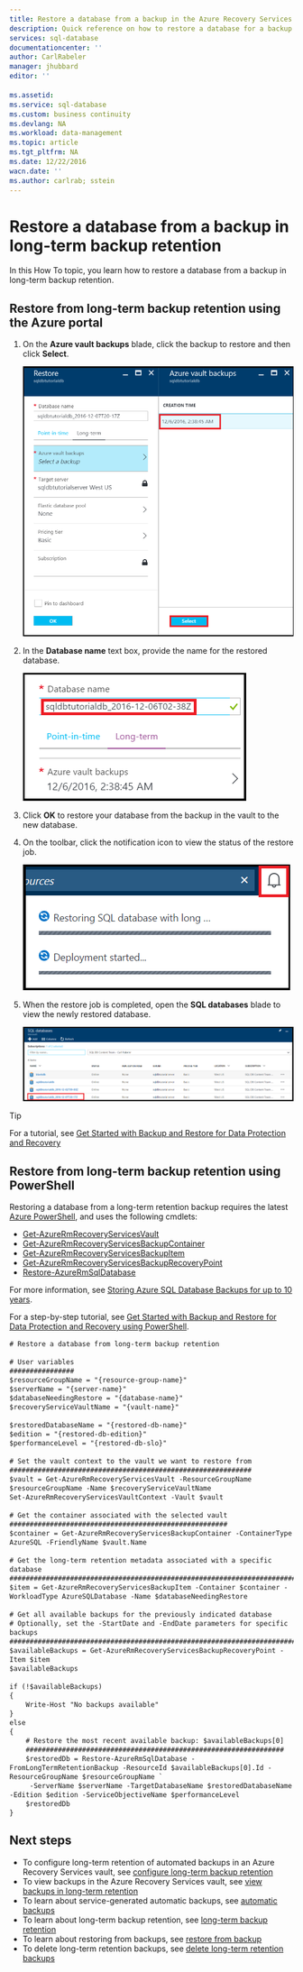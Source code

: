 ```yaml
---
title: Restore a database from a backup in the Azure Recovery Services vault | Azure
description: Quick reference on how to restore a database for a backup in the Azure Recovery Services vault and the space used by those backups
services: sql-database
documentationcenter: ''
author: CarlRabeler
manager: jhubbard
editor: ''

ms.assetid:
ms.service: sql-database
ms.custom: business continuity
ms.devlang: NA
ms.workload: data-management
ms.topic: article
ms.tgt_pltfrm: NA
ms.date: 12/22/2016
wacn.date: ''
ms.author: carlrab; sstein
---
```


# Restore a database from a backup in long-term backup retention

In this How To topic, you learn how to restore a database from a backup in long-term backup retention.

## Restore from long-term backup retention using the Azure portal

1. On the **Azure vault backups** blade, click the backup to restore and then click **Select**.

    ![select backup in vault](./media/sql-database-get-started-backup-recovery/select-backup-in-vault.png)

2. In the **Database name** text box, provide the name for the restored database.

    ![new database name](./media/sql-database-get-started-backup-recovery/new-database-name.png)

3. Click **OK** to restore your database from the backup in the vault to the new database.

4. On the toolbar, click the notification icon to view the status of the restore job.

    ![restore job progress from vault](./media/sql-database-get-started-backup-recovery/restore-job-progress-long-term.png)

5. When the restore job is completed, open the **SQL databases** blade to view the newly restored database.

    ![restored database from vault](./media/sql-database-get-started-backup-recovery/restored-database-from-vault.png)

> [!TIP]
> For a tutorial, see [Get Started with Backup and Restore for Data Protection and Recovery](./sql-database-get-started-backup-recovery.md)

## Restore from long-term backup retention using PowerShell

Restoring a database from a long-term retention backup requires the latest [Azure PowerShell](https://docs.microsoft.com/powershell/azureps-cmdlets-docs/), and uses the following cmdlets:

- [Get-AzureRmRecoveryServicesVault](https://docs.microsoft.com/powershell/resourcemanager/azurerm.recoveryservices/v2.3.0/get-azurermrecoveryservicesvault)
- [Get-AzureRmRecoveryServicesBackupContainer](https://docs.microsoft.com/powershell/resourcemanager/azurerm.recoveryservices.backup/v2.3.0/get-azurermrecoveryservicesbackupcontainer)
- [Get-AzureRmRecoveryServicesBackupItem](https://docs.microsoft.com/powershell/resourcemanager/azurerm.recoveryservices.backup/v2.3.0/get-azurermrecoveryservicesbackupitem)
- [Get-AzureRmRecoveryServicesBackupRecoveryPoint](https://docs.microsoft.com/powershell/resourcemanager/azurerm.recoveryservices.backup/v2.3.0/get-azurermrecoveryservicesbackuprecoverypoint)
- [Restore-AzureRmSqlDatabase](https://docs.microsoft.com/powershell/resourcemanager/azurerm.sql/v2.3.0/restore-azurermsqldatabase)

For more information, see [Storing Azure SQL Database Backups for up to 10 years](./sql-database-long-term-retention.md).

For a step-by-step tutorial, see [Get Started with Backup and Restore for Data Protection and Recovery using PowerShell](./sql-database-get-started-backup-recovery-powershell.md).

```
# Restore a database from long-term backup retention

# User variables
################
$resourceGroupName = "{resource-group-name}"
$serverName = "{server-name}"
$databaseNeedingRestore = "{database-name}"
$recoveryServiceVaultName = "{vault-name}"

$restoredDatabaseName = "{restored-db-name}"
$edition = "{restored-db-edition}"
$performanceLevel = "{restored-db-slo}"

# Set the vault context to the vault we want to restore from
############################################################
$vault = Get-AzureRmRecoveryServicesVault -ResourceGroupName $resourceGroupName -Name $recoveryServiceVaultName
Set-AzureRmRecoveryServicesVaultContext -Vault $vault

# Get the container associated with the selected vault
######################################################
$container = Get-AzureRmRecoveryServicesBackupContainer -ContainerType AzureSQL -FriendlyName $vault.Name

# Get the long-term retention metadata associated with a specific database
##########################################################################
$item = Get-AzureRmRecoveryServicesBackupItem -Container $container -WorkloadType AzureSQLDatabase -Name $databaseNeedingRestore

# Get all available backups for the previously indicated database
# Optionally, set the -StartDate and -EndDate parameters for specific backups
#############################################################################
$availableBackups = Get-AzureRmRecoveryServicesBackupRecoveryPoint -Item $item
$availableBackups

if (!$availableBackups)
{
    Write-Host "No backups available"
}
else
{
    # Restore the most recent available backup: $availableBackups[0]
    ################################################################
    $restoredDb = Restore-AzureRmSqlDatabase -FromLongTermRetentionBackup -ResourceId $availableBackups[0].Id -ResourceGroupName $resourceGroupName ` 
     -ServerName $serverName -TargetDatabaseName $restoredDatabaseName -Edition $edition -ServiceObjectiveName $performanceLevel
    $restoredDb
}
```

## Next steps

- To configure long-term retention of automated backups in an Azure Recovery Services vault, see [configure long-term backup retention](./sql-database-configure-long-term-retention.md)
- To view backups in the Azure Recovery Services vault, see [view backups in long-term retention](./sql-database-view-backups-in-vault.md)
- To learn about service-generated automatic backups, see [automatic backups](./sql-database-automated-backups.md)
- To learn about long-term backup retention, see [long-term backup retention](./sql-database-long-term-retention.md)
- To learn about restoring from backups, see [restore from backup](./sql-database-recovery-using-backups.md)
- To delete long-term retention backups, see [delete long-term retention backups](./sql-database-long-term-retention-delete.md)